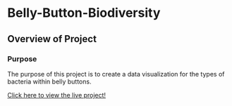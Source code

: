 # Belly-Button-Biodiversity

## Overview of Project
### Purpose
The purpose of this project is to create a data visualization for the types of bacteria within belly buttons.

[Click here to view the live project!](https://matin-n.github.io/Belly-Button-Biodiversity/)
